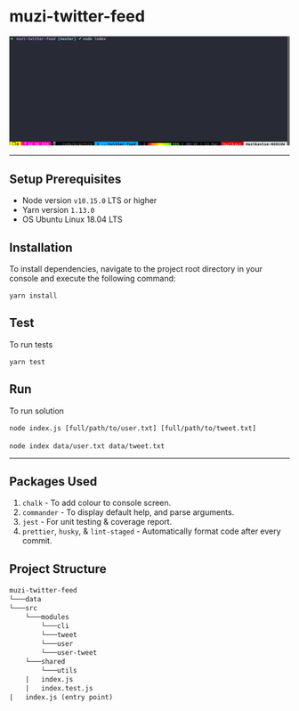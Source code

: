 # muzi-twitter-feed

[![muzi-twitter-feed](muzi-twitter-feed.gif)](muzi-twitter-feed.gif)

---------------------
## Setup Prerequisites
* Node version `v10.15.0` LTS or higher
* Yarn version `1.13.0`
* OS Ubuntu Linux 18.04 LTS

## Installation
To install dependencies, navigate to the project root directory in your console and execute the following command:
```shell
yarn install
```

## Test
To run tests
```shell
yarn test
```

## Run
To run solution
```shell
node index.js [full/path/to/user.txt] [full/path/to/tweet.txt]

node index data/user.txt data/tweet.txt
```

---------------------
## Packages Used
1. `chalk` - To add colour to console screen.
2. `commander` - To display default help, and parse arguments.
3. `jest` - For unit testing & coverage report.
4. `prettier`, `husky`, & `lint-staged` - Automatically format code after every commit.

## Project Structure
```
muzi-twitter-feed
└───data
└───src
    └───modules
        └───cli
        └───tweet
        └───user
        └───user-tweet
    └───shared
        └───utils
    |   index.js
    |   index.test.js
|   index.js (entry point)
```
